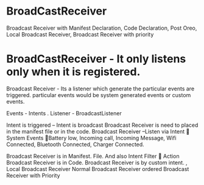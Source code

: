 # BroadCastReceiver
Broadcast Receiver with Manifest Declaration, Code Declaration, Post Oreo, Local Broadcast Receiver, Broadcast Receiver with priority



# BroadCastReceiver - It only listens only when it is registered.
Broadcast Receiver - Its a listener which generate the particular events are triggered. particular events would be system generated events or custom events.

Events - Intents .
Listener - BroadcastListener

Intent is triggered – Intent is broadcast
Broadcast Receiver is need to placed in the manifest file or in the code.
Broadcast Receiver –Listen via Intent   System Events Battery low, Incoming call, Incoming Message, Wifi Connected, Bluetooth Connected, Charger Connected.

Broadcast Receiver is in Manifest. File.
And also Intent Filter  Action
Broadcast Receiver is in Code.
Broadcast Receiver is by custom intent.
<receiver exported = false>, Local Broadcast Receiver
Normal Broadcast Receiver
ordered Broadcast Receiver with Priority

